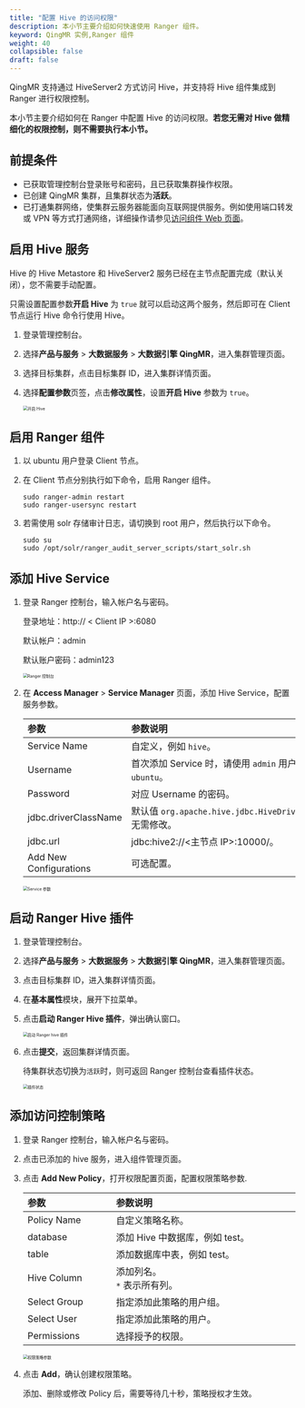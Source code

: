 ```yaml
---
title: "配置 Hive 的访问权限"
description: 本小节主要介绍如何快速使用 Ranger 组件。 
keyword: QingMR 实例,Ranger 组件
weight: 40
collapsible: false
draft: false
---
```


QingMR 支持通过 HiveServer2 方式访问 Hive，并支持将 Hive 组件集成到 Ranger 进行权限控制。

本小节主要介绍如何在 Ranger 中配置 Hive 的访问权限。**若您无需对 Hive 做精细化的权限控制，则不需要执行本小节。**

## 前提条件

- 已获取管理控制台登录账号和密码，且已获取集群操作权限。
- 已创建 QingMR 集群，且集群状态为**活跃**。
- 已打通集群网络，使集群云服务器能面向互联网提供服务。例如使用端口转发或 VPN 等方式打通网络，详细操作请参见[访问组件 Web 页面](../../manual/access_method)。

## 启用 Hive 服务

Hive 的 Hive Metastore 和 HiveServer2 服务已经在主节点配置完成（默认关闭），您不需要手动配置。

只需设置配置参数**开启 Hive** 为 `true` 就可以启动这两个服务，然后即可在 Client 节点运行 Hive 命令行使用 Hive。

1. 登录管理控制台。
2. 选择**产品与服务** > **大数据服务** > **大数据引擎 QingMR**，进入集群管理页面。
3. 选择目标集群，点击目标集群 ID，进入集群详情页面。  
4. 选择**配置参数**页签，点击**修改属性**，设置**开启 Hive** 参数为 `true`。
   
   <img src="../../_images/enable_hive.png" alt="开启 Hive" style="zoom:50%;" />

## 启用 Ranger 组件

1. 以 ubuntu 用户登录 Client 节点。
2. 在 Client 节点分别执行如下命令，启用 Ranger 组件。

   ```
   sudo ranger-admin restart
   sudo ranger-usersync restart
   ```

3. 若需使用 solr 存储审计日志，请切换到 root 用户，然后执行以下命令。

   ```
   sudo su
   sudo /opt/solr/ranger_audit_server_scripts/start_solr.sh
   ```

## 添加 Hive Service

1. 登录 Ranger 控制台，输入帐户名与密码。
   
    登录地址：http:// < Client IP >:6080

    默认帐户：admin
    
    默认账户密码：admin123

   <img src="../../_images/ranger_ui.png" alt="Ranger 控制台" style="zoom:50%;" />

2. 在 **Access Manager** > **Service Manager** 页面，添加 Hive Service，配置服务参数。
   
   |<span style="display:inline-block;width:140px">参数</span> |<span style="display:inline-block;width:520px">参数说明</span>|
   |:----|:----|
   |   Service Name    |  自定义，例如 `hive`。  |
   |   Username    |  首次添加 Service 时，请使用 `admin` 用户；之后即可使用其他用户，例如 `ubuntu`。  |
   |   Password    |  对应 Username 的密码。  |
   |   jdbc.driverClassName   |  默认值 `org.apache.hive.jdbc.HiveDriver`。<br/>无需修改。  |
   |   jdbc.url    |  jdbc:hive2://<主节点 IP>:10000/。  |
   |   Add New Configurations   |  可选配置。  |

   <img src="../../_images/service_para.png" alt="Service 参数" style="zoom:50%;" />

## 启动 Ranger Hive 插件

1. 登录管理控制台。
2. 选择**产品与服务** > **大数据服务** > **大数据引擎 QingMR**，进入集群管理页面。
3. 点击目标集群 ID，进入集群详情页面。
4. 在**基本属性**模块，展开下拉菜单。
5. 点击**启动 Ranger Hive 插件**，弹出确认窗口。

   <img src="../../_images/enable_ranger_hive.png" alt="启动 Ranger hive 插件" style="zoom:50%;" />

6. 点击**提交**，返回集群详情页面。
   
   待集群状态切换为`活跃`时，则可返回 Ranger 控制台查看插件状态。
   
   <img src="../../_images/service_status.png" alt="插件状态" style="zoom:50%;" />

## 添加访问控制策略

1. 登录 Ranger 控制台，输入帐户名与密码。
2. 点击已添加的 hive 服务，进入组件管理页面。
3. 点击 **Add New Policy**，打开权限配置页面，配置权限策略参数.
   
   |<span style="display:inline-block;width:140px">参数</span> |<span style="display:inline-block;width:520px">参数说明</span>|
   |:----|:----|
   |   Policy Name    |  自定义策略名称。  |
   |   database   |  添加 Hive 中数据库，例如 test。  |
   |   table    |  添加数据库中表，例如 test。  |
   |   Hive Column   |  添加列名。<br/> `*` 表示所有列。  |
   |   Select Group   |  指定添加此策略的用户组。  |
   |   Select User   |  指定添加此策略的用户。  |
   |   Permissions   |  选择授予的权限。  |

   <img src="../../_images/ranger_hive_policy.png" alt="权限策略参数" style="zoom:50%;" />

4. 点击 **Add**，确认创建权限策略。

   添加、删除或修改 Policy 后，需要等待几十秒，策略授权才生效。
